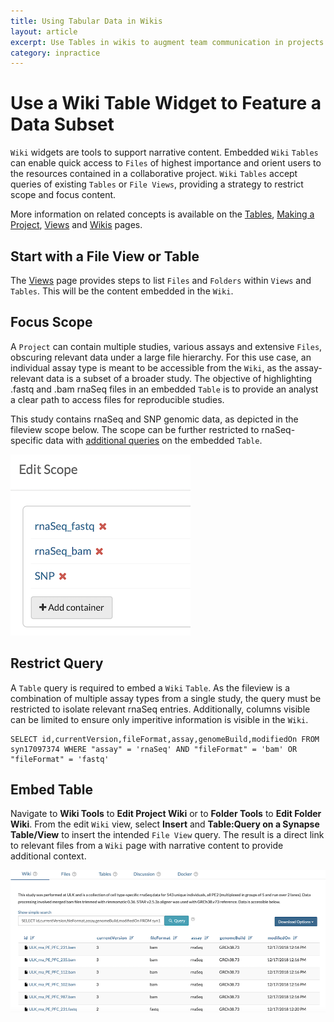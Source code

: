 ```yaml
---
title: Using Tabular Data in Wikis
layout: article
excerpt: Use Tables in wikis to augment team communication in projects. 
category: inpractice
---
```


# Use a Wiki Table Widget to Feature a Data Subset

`Wiki` widgets are tools to support narrative content. Embedded `Wiki` `Tables` can enable quick access to `Files` of highest importance and orient users to the resources contained in a collaborative project. `Wiki` `Tables` accept queries of existing `Tables` or `File Views`, providing a strategy to restrict scope and focus content.

More information on related concepts is available on the [Tables](https://docs.synapse.org/articles/tables.html), [Making a Project](https://docs.synapse.org/articles/making_a_project.html), [Views](https://docs.synapse.org/articles/views.html) and [Wikis](https://docs.synapse.org/articles/wikis.html) pages. 

## Start with a File View or Table 

The [Views](https://docs.synapse.org/articles/views.html) page provides steps to list `Files` and `Folders` within   `Views` and `Tables`. This will be the content embedded in the `Wiki`. 

## Focus Scope

A `Project` can contain multiple studies, various assays and extensive `Files`, obscuring relevant data under a large file hierarchy. For this use case, an individual assay type is meant to be accessible from the `Wiki`, as the assay-relevant data is a subset of a broader study. The objective of highlighting .fastq and .bam rnaSeq files in an embedded `Table` is to provide an analyst a clear path to access files for reproducible studies. 

This study contains rnaSeq and SNP genomic data, as depicted in the fileview scope below. The scope can be further restricted to rnaSeq-specific data with [additional queries](https://docs.synapse.org/rest/org/sagebionetworks/repo/web/controller/TableExamples.html) on the embedded `Table`. 

<img id="image" src="/assets/images/inPractice_studyContainer.png">

## Restrict Query

A `Table` query is required to embed a `Wiki` `Table`. As the fileview is a combination of multiple assay types from a single study, the query must be restricted to isolate relevant rnaSeq entries. Additionally, columns visible can be limited to ensure only imperitive information is visible in the `Wiki`. 

````
SELECT id,currentVersion,fileFormat,assay,genomeBuild,modifiedOn FROM syn17097374 WHERE "assay" = 'rnaSeq' AND "fileFormat" = 'bam' OR "fileFormat" = 'fastq'
````

## Embed Table

Navigate to **Wiki Tools** to **Edit Project Wiki** or to **Folder Tools** to **Edit Folder Wiki**. From the edit `Wiki` view, select **Insert** and **Table:Query on a Synapse Table/View** to insert the intended `File View` query. The result is a direct link to relevant files from a `Wiki` page with narrative content to provide additional context. 

<img id="image" src="/assets/images/inPractice_embeddedView.png">


